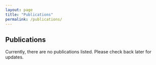 ```yaml
---
layout: page
title: "Publications"
permalink: /publications/
---
```


## Publications

Currently, there are no publications listed. Please check back later for updates.

